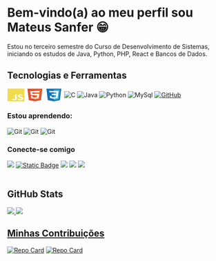 # Bem-vindo(a) ao meu perfil sou Mateus Sanfer 😁

Estou no terceiro semestre do Curso de Desenvolvimento de Sistemas, iniciando os estudos de Java, Python, PHP, React e Bancos de Dados.

## Tecnologias e Ferramentas

<div style="display: inline_block">
  <img align="center" alt="Js" height="30" width="40" src="https://raw.githubusercontent.com/devicons/devicon/master/icons/javascript/javascript-plain.svg ">
  <img align="center" alt="HTML" height="30" width="40" src="https://raw.githubusercontent.com/devicons/devicon/master/icons/html5/html5-original.svg ">
  <img align="center" alt="CSS" height="30" width="40" src="https://raw.githubusercontent.com/devicons/devicon/master/icons/css3/css3-original.svg ">
 <img align="center" alt="C" height="30" width="40" src="https://cdn.jsdelivr.net/gh/devicons/devicon/icons/c/c-original.svg"/>
 <img align="center" alt="Java" height="30" width="40" src="https://cdn.jsdelivr.net/gh/devicons/devicon@latest/icons/java/java-original.svg" />
  <img align="center" alt="Python" height="30" width="40" src="https://cdn.jsdelivr.net/gh/devicons/devicon@latest/icons/python/python-original.svg" />
  <img align="center" alt="MySql" height="44" width="40"  src="https://cdn.jsdelivr.net/gh/devicons/devicon@latest/icons/mysql/mysql-original-wordmark.svg" />
  <a href="https://github.com/MateusSanfer" target="_blank"><img align="center" alt="GitHub" src="https://img.shields.io/badge/GITHUB-%23000000?style=for-the-badge&logo=github&logoColor=blue"></a>

  </div>
  
### Estou aprendendo:

<div style="display: inline_block">
<img align="center" alt="Git" height="30" width="40" src="https://cdn.jsdelivr.net/gh/devicons/devicon@latest/icons/git/git-original.svg" />
<img align="center" alt="Git" height="30" width="40" src="https://cdn.jsdelivr.net/gh/devicons/devicon@latest/icons/php/php-original.svg" />
 <img align="center" alt="Git" height="30" src="https://cdn.jsdelivr.net/gh/devicons/devicon@latest/icons/react/react-original.svg" />

### Conecte-se comigo

<div> 
  <a href="https://www.linkedin.com/in/mateus-sanfer" target="_blank"><img src="https://img.shields.io/badge/LinkedIn-0077B5?style=for-the-badge&logo=linkedin&logoColor=white" target="_blank"></a>
  <a href="https://www.dio.me/users/mateus_sanfer" target="_blank"><img alt="Static Badge" src="https://img.shields.io/badge/MEU%20PERFIL%20NA%20DIO-%233467eb?style=for-the-badge"></a>
  <a href = "mateus.sanfer@gmail.com"><img src="https://img.shields.io/badge/Gmail-D14836?style=for-the-badge&logo=gmail&logoColor=white" alvo ="_blank"></a>
  <a href="https://instagram.com/mateussanfer" target="_blank"><img src="https://img.shields.io/badge/Instagram-E4405F?style=for-the-badge&logo=instagram&logoColor=white" target="_blank"></a>
 <a href="" target="_blank"><img src="https://img.shields.io/badge/Discord-7289DA?style=for-the-badge&logo=discord&logoColor=white" target="_blank"></a>
</div>

<br>

## GitHub Stats

 <div>
   <a href="https://github.com/MateusSanfer">
   <img height="180em" src="https://github-readme-stats.vercel.app/api?username=MateusSanfer&show_icons=true&theme=tokyonight&include_all_commits=true&count_private=true"/>
   <img height="180em" src="https://github-readme-stats.vercel.app/api/top-langs/?username=MateusSanfer&layout=compact&langs_count=6&theme=tokyonight"/>
</div>

## Minhas Contribuições

[![Repo Card](https://github-readme-stats.vercel.app/api/pin/?username=MateusSanfer&repo=dio-lab-open-source&bg_color=000&border_color=30A3DC&show_icons=true&icon_color=30A3DC&title_color=E94D5F&text_color=FFF)](https://github.com/MateusSanfer/dio-lab-open-source)
[![Repo Card](https://github-readme-stats.vercel.app/api/pin/?username=MateusSanfer&repo=pesquisa-de-filmes&bg_color=11151f&border_color=30A3DC&show_icons=true&icon_color=30A3DC&title_color=E94D5F&text_color=FFF)](https://github.com/MateusSanfer/pesquisa-de-filmes)
